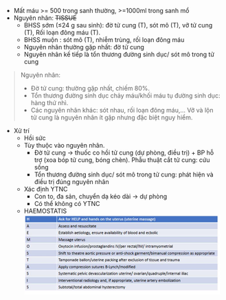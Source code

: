 - Mất máu >= 500 trong sanh thường, >=1000ml trong sanh mổ  
- Nguyên nhân: ~~TISSUE~~  
	- BHSS sớm (≤24 g sau sinh): đờ tử cung (T), sót mô (T), vỡ tử cung (T), Rối loạn đông máu (T).    
	- BHSS muộn : sót mô (T), nhiễm trùng, rối loạn đông máu    
	- Nguyên nhân thường gặp nhất: đờ tử cung    
	- Nguyên nhân kế tiếp là tổn thương đường sinh dục/ sót mô trong tử cung  
  
> Nguyên nhân:  
> - Đờ tử cung: thường gặp nhất, chiếm 80%.  
> - Tổn thương đường sinh dục chảy máu/khối máu tụ đường sinh dục: hàng thứ nhì.  
> - Các nguyên nhân khác: sót nhau, rối loạn đông máu,… Vỡ và lộn tử cung là nguyên nhân ít gặp nhưng đặc biệt nguy hiểm.  
  
- Xử trí  
	- Hồi sức  
	- Tùy thuộc vào nguyên nhân.  
		- Đờ tử cung -> thuốc co hồi tử cung (dự phòng, điều trị) + BP hỗ trợ (xoa bóp tử cung, bóng chèn). Phẫu thuật cắt tử cung: cứu sống  
		- Tổn thương đường sinh dục/ sót mô trong tử cung: phát hiện và điều trị đúng nguyên nhân  
	- Xác định YTNC  
		- Con to, đa sản, chuyển dạ kéo dài -> dự phòng  
		- Có thể không có YTNC  
	- HAEMOSTATIS  
	  ![CẤP CỨU SẢN KHOA-1686823579332.jpeg](../../../../200%20Files/image/image/C%E1%BA%A4P%20C%E1%BB%A8U%20S%E1%BA%A2N%20KHOA-1686823579332.jpeg)